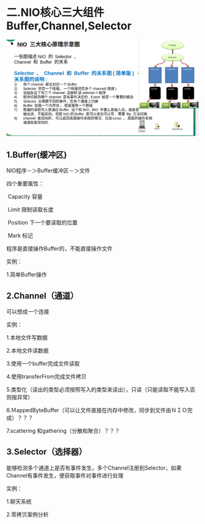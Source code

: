 # 二.NIO核心三大组件Buffer,Channel,Selector

![](img/nio-2.1.png)

## 1.Buffer(缓冲区)

NIO程序－＞Buffer缓冲区－＞文件

四个重要属性：

​	Capacity	容量

​	Limit	限制读取长度

​	Position	下一个要读取的位置

​	Mark	标记

程序是直接操作Buffer的，不能直接操作文件

实例：

1.简单Buffer操作

## 2.Channel（通道）

可以想成一个连接

实例：

1.本地文件写数据

2.本地文件读数据

3.使用一个buffer完成文件读取

4.使用transferFrom完成文件拷贝

5.类型化（读出的类型必须按照写入的类型来读出），只读（只能读取不能写入否则报异常）

6.ＭappedByteBuffer（可以让文件直接在内存中修改，同步到文件由ＮＩＯ完成）？？？

7.scattering 和gathering（分散和聚合）？？？

## 3.Selector（选择器）

能够检测多个通道上是否有事件发生，多个Channel注册到Selector，如果Channel有事件发生，便获取事件对事件进行处理

实例：

1.聊天系统

2.零拷贝案例分析

